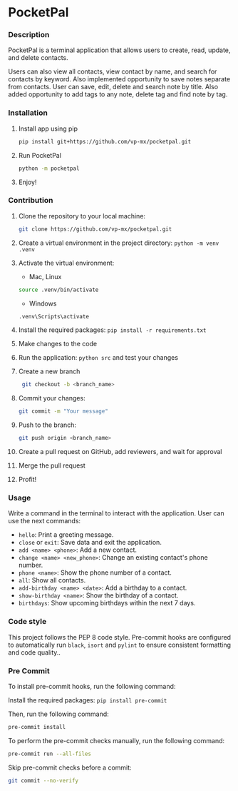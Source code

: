 # PocketPal

### Description

PocketPal is a terminal application that allows users to create, read, update, and delete contacts.

Users can also view all contacts, view contact by name, and search for contacts by keyword.
Also implemented opportunity to save notes separate from contacts.
User can save, edit, delete and search note by title.
Also added opportunity to add tags to any note, delete tag and find note by tag.

### Installation

1. Install app using pip

   ```bash
   pip install git+https://github.com/vp-mx/pocketpal.git
   ```

2. Run PocketPal

   ```bash
   python -m pocketpal
   ```

3. Enjoy!

### Contribution

1. Clone the repository to your local machine:
   ```bash
   git clone https://github.com/vp-mx/pocketpal.git
   ```
2. Create a virtual environment in the project directory: `python -m venv .venv`
3. Activate the virtual environment:
    - Mac, Linux
   ```bash
   source .venv/bin/activate
   ```
    - Windows
   ```bash
   .venv\Scripts\activate
   ```
4. Install the required packages: `pip install -r requirements.txt`
5. Make changes to the code
6. Run the application: `python src` and test your changes
7. Create a new branch
   ```bash
    git checkout -b <branch_name>
   ```
8. Commit your changes:

   ```bash
   git commit -m "Your message"
   ```

9. Push to the branch: 
   ```bash
   git push origin <branch_name>
   ```
10. Create a pull request on GitHub, add reviewers, and wait for approval
11. Merge the pull request
12. Profit!

### Usage

Write a command in the terminal to interact with the application. User can use the next commands:

- `hello`: Print a greeting message.
- `close` or `exit`: Save data and exit the application.
- `add <name> <phone>`: Add a new contact.
- `change <name> <new_phone>`: Change an existing contact's phone number.
- `phone <name>`: Show the phone number of a contact.
- `all`: Show all contacts.
- `add-birthday <name> <date>`: Add a birthday to a contact.
- `show-birthday <name>`: Show the birthday of a contact.
- `birthdays`: Show upcoming birthdays within the next 7 days.

### Code style

This project follows the PEP 8 code style.
Pre-commit hooks are configured to automatically run `black`, `isort` and `pylint` to ensure consistent formatting and code quality..

### Pre Commit

To install pre-commit hooks, run the following command:

Install the required packages: `pip install pre-commit`

Then, run the following command:

```bash
pre-commit install
```

To perform the pre-commit checks manually, run the following command:

```bash
pre-commit run --all-files
```

Skip pre-commit checks before a commit:

```bash
git commit --no-verify
```
